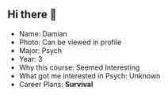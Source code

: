 ## Hi there 👋

- Name: Damian
- Photo: Can be viewed in profile
- Major: Psych
- Year: 3
- Why this course: Seemed Interesting
- What got me interested in Psych: Unknown
- Career Plans: **Survival** 

<!--
**DASH092/DASH092** is a ✨ _special_ ✨ repository because its `README.md` (this file) appears on your GitHub profile.

Name: Damian
Photo: Can be viewed in profile
Major: Psych
Year: 3
Why this course: Seemed Interesting
What got me interested in Psych: Unknown
Career Plans: **Survival** :X: 

Here are some ideas to get you started:

- 🔭 I’m currently working on ...
- 🌱 I’m currently learning ...
- 👯 I’m looking to collaborate on ...
- 🤔 I’m looking for help with ...
- 💬 Ask me about ...
- 📫 How to reach me: ...
- 😄 Pronouns: ...
- ⚡ Fun fact: ...
-->
